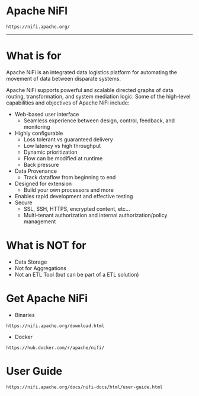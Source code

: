 # Apache NiFI
```
https://nifi.apache.org/
```
___

# What is for

Apache NiFi is an integrated data logistics platform for automating the movement of data between disparate systems.

Apache NiFi supports powerful and scalable directed graphs of data routing, transformation, and system mediation logic. Some of the high-level capabilities and objectives of Apache NiFi include:

* Web-based user interface
    * Seamless experience between design, control, feedback, and monitoring
* Highly configurable
    * Loss tolerant vs guaranteed delivery
    * Low latency vs high throughput
    * Dynamic prioritization
    * Flow can be modified at runtime
    * Back pressure
* Data Provenance
    * Track dataflow from beginning to end
* Designed for extension
    * Build your own processors and more
* Enables rapid development and effective testing
* Secure
    * SSL, SSH, HTTPS, encrypted content, etc...
    * Multi-tenant authorization and internal authorization/policy management

# What is NOT for

* Data Storage
* Not for Aggregations
* Not an ETL Tool (but can be part of a ETL solution)

# Get Apache NiFi

* Binaries
```
https://nifi.apache.org/download.html
```

* Docker 
```
https://hub.docker.com/r/apache/nifi/
```

# User Guide
```
https://nifi.apache.org/docs/nifi-docs/html/user-guide.html
``` 